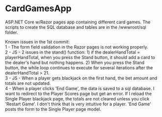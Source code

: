# CardGamesApp
ASP.NET Core w/Razor pages app containing different card games.  The scripts to create the SQL database and tables are in the /wwwroot/sql folder.

Known issues in the 1st commit:        
1 - The form field validation in the Razor pages is not working properly.     
2 - JS - 2 issues in the stand() function:  1) if the dealerHandTotal = playerHandTotal, when you press the Stand button, it should add a card to the dealer's hand but nothing happens.  2) When you press the Stand button, the while loop continues to execute for several iterations after the dealerHandTotal > 21.     
3 - JS - When a player gets blackjack on the first hand, the bet amount and totals are not updated.     
4 - When a player clicks 'End Game', the data is saved to a sql database. I want to redirect to the Player Scores page but get an error.  If I reload the Single Player blackjack page, the totals are not cleared unless you click 'Restart Game'.  I don't think that is very intuitive for a player.  'End Game' posts the form to the Single Player page model.

